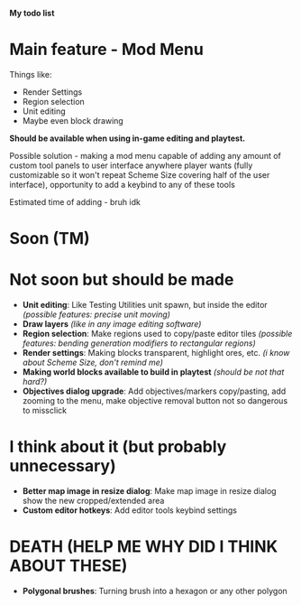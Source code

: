 **My todo list**

# Main feature - Mod Menu
Things like:
* Render Settings
* Region selection
* Unit editing
* Maybe even block drawing

**Should be available when using in-game editing and playtest.**

Possible solution - making a mod menu capable of adding any amount of custom tool panels to user interface anywhere player wants (fully customizable so it won't repeat Scheme Size covering half of the user interface), opportunity to add a keybind to any of these tools

Estimated time of adding - bruh idk

# Soon (TM)

# Not soon but should be made
* **Unit editing**: Like Testing Utilities unit spawn, but inside the editor *(possible features: precise unit moving)*
* **Draw layers** *(like in any image editing software)*
* **Region selection**: Make regions used to copy/paste editor tiles *(possible features: bending generation modifiers to rectangular regions)*
* **Render settings**: Making blocks transparent, highlight ores, etc. *(i know about Scheme Size, don't remind me)*
* **Making world blocks available to build in playtest** *(should be not that hard?)*
* **Objectives dialog upgrade**: Add objectives/markers copy/pasting, add zooming to the menu, make objective removal button not so dangerous to missclick

# I think about it (but probably unnecessary)
* **Better map image in resize dialog**: Make map image in resize dialog show the new cropped/extended area
* **Custom editor hotkeys**: Add editor tools keybind settings

# DEATH (HELP ME WHY DID I THINK ABOUT THESE)
* **Polygonal brushes**: Turning brush into a hexagon or any other polygon
